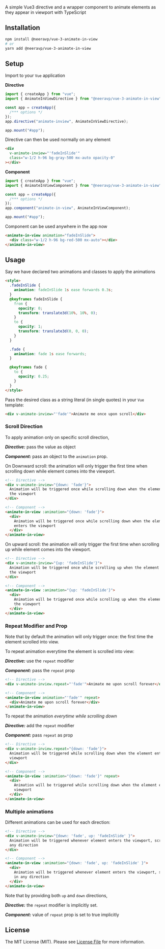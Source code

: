 <!-- # animate-in-view

[![npm](https://img.shields.io/npm/dt/@neeravp/vue-3-animate-in-view.svg)]() -->

A simple Vue3 directive and a wrapper component to animate elements as they appear in viewport with TypeScript

## Installation

```sh
npm install @neeravp/vue-3-animate-in-view
# or
yarn add @neeravp/vue-3-animate-in-view
```

## Setup

Import to your `Vue` application

**Directive**

```javascript
import { createApp } from "vue";
import { AnimateInViewDirective } from "@neeravp/vue-3-animate-in-view";

const app = createApp({
  /*** options */
});
app.directive("animate-inview", AnimateInViewDirective);

app.mount("#app");
```

Directive can then be used normally on any element

```html
<div
  v-animate-inview="'fadeInSlide'"
  class="w-1/2 h-96 bg-gray-500 mx-auto opacity-0"
></div>
```

**Component**

```javascript
import { createApp } from "vue";
import { AnimateInViewComponent } from "@neeravp/vue-3-animate-in-view";

const app = createApp({
  /*** options */
});
app.component("animate-in-view", AnimateInViewComponent);

app.mount("#app");
```

Component can be used anywhere in the app now

```html
<animate-in-view animation="fadeInSlide">
  <div class="w-1/2 h-96 bg-red-500 mx-auto"></div>
</animate-in-view>
```

## Usage

Say we have declared two animations and classes to apply the animations

```html
<style>
  .fadeInSlide {
    animation: fadeInSlide 1s ease forwards 0.3s;
  }
  @keyframes fadeInSlide {
    from {
      opacity: 0;
      transform: translate3d(10%, 10%, 0);
    }
    to {
      opacity: 1;
      transform: translate3d(0, 0, 0);
    }
  }

  .fade {
    animation: fade 1s ease forwards;
  }

  @keyframes fade {
    to {
      opacity: 0.25;
    }
  }
</style>
```

Pass the desired class as a string literal (in single quotes) in your `Vue` template:

```html
<div v-animate-inview="'fade'">Animate me once upon scroll</div>
```

### Scroll Direction

To apply animation only on specific scroll direction,

**_Directive:_** pass the value as object

**_Component:_** pass an object to the `animation` prop.

On Downward scroll: the animation will only trigger the first time when scrolling down while element comes into the viewport.

```html
<!-- Directive -->
<div v-animate-inview="{down: 'fade'}">
  Animation will be triggered once while scrolling down when the element enters
  the viewport
</div>

<!-- Component -->
<animate-in-view :animation="{down: 'fade'}">
  <div>
    Animation will be triggered once while scrolling down when the element
    enters the viewport
  </div>
</animate-in-view>
```

On upward scroll: the animation will only trigger the first time when scrolling up while element comes into the viewport.

```html
<!-- Directive -->
<div v-animate-inview="{up: 'fadeInSlide'}">
  Animation will be triggered once while scrolling up when the element enters
  the viewport
</div>

<!-- Component -->
<animate-in-view :animation="{up: 'fadeInSlide'}">
  <div>
    Animation will be triggered once while scrolling up when the element enters
    the viewport
  </div>
</animate-in-view>
```

### Repeat Modifier and Prop

Note that by default the animation will only trigger once: the first time the element scrolled into view.

To repeat animation everytime the element is scrolled into view:

**_Directive:_** use the `repeat` modifier

**_Component:_** pass the `repeat` prop

```html
<!-- Directive -->
<div v-animate-inview.repeat="'fade'">Animate me upon scroll forever</div>

<!-- Component -->
<animate-in-view animation="'fade'" repeat>
  <div>Animate me upon scroll forever</div>
</animate-in-view>
```

To repeat the animation _everytime while scrolling down_

**_Directive:_** add the `repeat` modifier

**_Component:_** pass `repeat` as prop

```html
<!-- Directive -->
<div v-animate-inview.repeat="{down: 'fade'}">
  Animation will be triggered while scrolling down when the element enters the
  viewport
</div>

<!-- Component -->
<animate-in-view :animation="{down: 'fade'}" repeat>
  <div>
    Animation will be triggered while scrolling down when the element enters the
    viewport
  </div>
</animate-in-view>
```

### Multiple animations

Different animations can be used for each direction:

```html
<!-- Directive -->
<div v-animate-inview="{down: 'fade', up: 'fadeInSlide' }">
  Animation will be triggered whenever element enters the viewport, scrolling in
  any direction
</div>

<!-- Component -->
<animate-in-view :animation="{down: 'fade', up: 'fadeInSlide' }">
  <div>
    Animation will be triggered whenever element enters the viewport, scrolling
    in any direction
  </div>
</animate-in-view>
```

Note that by providing both `up` and `down` directions,

**_Directive:_** the `repeat` modifier is implicitly set.

**_Component:_** value of `repeat` prop is set to true implicitly

<!-- ## Demo -->

## License

The MIT License (MIT). Please see [License File](LICENSE.md) for more information.
